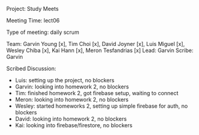 Project: Study Meets

Meeting Time: lect06

Type of meeting: daily scrum

Team: Garvin Young [x], Tim Choi [x], David Joyner [x], Luis Miguel [x], Wesley Chiba [x], Kai Hann [x], Meron Tesfandrias [x]
Lead: Garvin
Scribe: Garvin

Scribed Discussion:

* Luis: setting up the project, no blockers
* Garvin: looking into homework 2, no blockers
* Tim: finished homework 2, got firebase setup, waiting to connect
* Meron: looking into homework 2, no blockers
* Wesley: started homeworks 2, setting up simple firebase for auth, no blockers
* David: looking into homework 2, no blockers
* Kai: looking into firebase/firestore, no blockers
